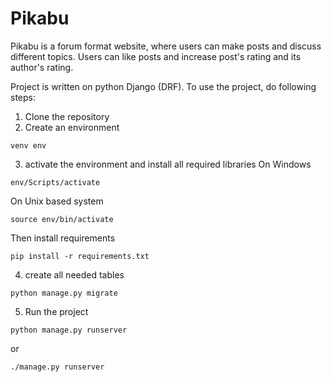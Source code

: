 # Pikabu

Pikabu is a forum format website, where users can make posts and discuss different topics. Users can like posts and increase post's rating and its author's rating.

Project is written on python Django (DRF). 
To use the project, do following steps:
1. Clone the repository
2. Create an environment
```
venv env
```
3. activate the environment and install all required libraries
On Windows
```
env/Scripts/activate
```
On Unix based system
```
source env/bin/activate
```
Then install requirements
```
pip install -r requirements.txt
```
4. create all needed tables

```
python manage.py migrate
```

5. Run the project
```
python manage.py runserver
```
or 
```
./manage.py runserver
```
